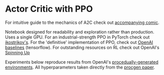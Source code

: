 # Actor Critic with PPO

For intuitive guide to the mechanics of A2C check out [accompanying comic](https://hackernoon.com/intuitive-rl-intro-to-advantage-actor-critic-a2c-4ff545978752).

Notebook designed for readability and exploration rather than production. Uses a single GPU. For an industrial-strength PPO in PyTorch check out [ikostrikov's](https://github.com/ikostrikov/pytorch-a2c-ppo-acktr-gail). For the 'definitive' implementation of PPO, check out [OpenAI baselines](https://github.com/openai/baselines/tree/master/baselines/ppo2) (tensorflow). For outstanding resources on RL check out OpenAI's [Spinning Up](https://spinningup.openai.com/en/latest/)

Experiments below reproduce results from OpenAI's [procedually-generated environments](https://openai.com/blog/procgen-benchmark/). All hyperparameters taken directly from the [procgen paper](https://arxiv.org/abs/1912.01588).
